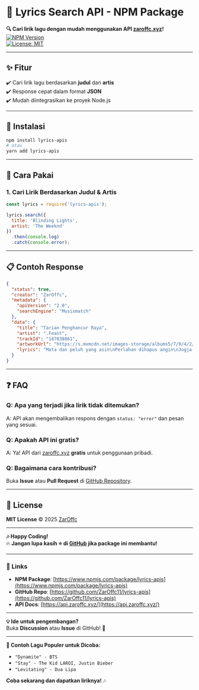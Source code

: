 # **🎵 Lyrics Search API - NPM Package**  

**🔍 Cari lirik lagu dengan mudah menggunakan API [zaroffc.xyz](https://api.zaroffc.xyz)!**  
[![NPM Version](https://img.shields.io/npm/v/lyrics-apis?color=blue&label=Latest%20Version)](https://www.npmjs.com/package/lyrics-apis)  
[![License: MIT](https://img.shields.io/badge/License-MIT-green.svg)](https://opensource.org/licenses/MIT)  

---

## **✨ Fitur**  
✔️ Cari lirik lagu berdasarkan **judul** dan **artis**  
✔️ Response cepat dalam format **JSON**  
✔️ Mudah diintegrasikan ke proyek Node.js  

---

## **🚀 Instalasi**  
```bash
npm install lyrics-apis
# atau
yarn add lyrics-apis
```

---

## **📌 Cara Pakai**  

### **1. Cari Lirik Berdasarkan Judul & Artis**  
```javascript
const lyrics = require('lyrics-apis');

lyrics.search({ 
  title: 'Blinding Lights', 
  artist: 'The Weeknd' 
})
  .then(console.log)
  .catch(console.error);
```

---

## **📋 Contoh Response**  
```json
{
  "status": true,
  "creator": "ZarOffc",
  "metadata": {
    "apiVersion": "2.0",
    "searchEngine": "Musixmatch"
  },
  "data": {
    "title": "Tarian Penghancur Raya",
    "artist": ".Feast",
    "trackId": "187038861",
    "artworkUrl": "https://s.mxmcdn.net/images-storage/albums5/7/9/4/2/4/7/46742497_350_350.jpg",
    "lyrics": "Mata dan peluh yang asin\nPerlahan dihapus angin\nJogja yang beku mendingin\nMenari menghancurkan alam raya yang kecewa\n\nDibuatnya malapetaka\nKamar berjeruji berpenghuni bersafari berbagai fauna\nFlora kerasukan freon di ruko toko bunga\nBank ahli industri teknologi\nEtnografi produksi menggurui penghuni asli\n\nBerbicara cepat bilang haram\nKearifan lokal yang dibungkam\nTuli pada yang belajar alam\nMati sesak nafas tengah malam\n\nTrotoar lebar, bahan hijau, Tesla\nKalah cepat disalip kuda Asia\nTewas di lampu merah, garis zebra\nEfek Rumah Kaca tiba-tiba suddenly di mana-mana\n\nUap terlontar mengepung kota\nBerlomba ciptakan plastik kita\nSaat senja kehabisan kata\nSiang malam pun gelap gulita\n\nKerja bakti menyusun neraka\nKita miliki bahan bakarnya\nPerihal waktu tunggu datangnya\nO2 dijual oleh negara\n\nOh, terima kasih 'kan usahanya\nSedotan besi, plastik cycle tiga\nPun pepohonan tak berkuasa\nLawan kebijakan yang bertamasya\n\nBurung bersiul malapetaka\nGurun menatap dingin manusia\nLaut dan pegunungan kecewa\nKudeta besar alam semesta\n\nSiarkan kabar penelan surya\nMeleleh matikan kutub utara\nAmalkan tarian penghancur raya\nKobarkan tarian penghancur raya\n\nKobarkan tarian penghancur raya\nKobarkan tarian penghancur raya"
  }
}
```

---

## **❓ FAQ**  

### **Q: Apa yang terjadi jika lirik tidak ditemukan?**  
A: API akan mengembalikan respons dengan `status: "error"` dan pesan yang sesuai.  

### **Q: Apakah API ini gratis?**  
A: Ya! API dari [zaroffc.xyz](https://api.zaroffc.xyz) **gratis** untuk penggunaan pribadi.  

### **Q: Bagaimana cara kontribusi?**  
Buka **Issue** atau **Pull Request** di [GitHub Repository](https://github.com/ZarOffc11/lyrics-apis).  

---

## **📜 License**  
**MIT License** © 2025 [ZarOffc](https://github.com/ZarOfff11)  

---

**🎶 Happy Coding!**  
🔥 **Jangan lupa kasih ⭐ di [GitHub](https://github.com/ZarOffc11/lyrics-apis) jika package ini membantu!**  

---

### **🔗 Links**  
- **NPM Package**: [https://www.npmjs.com/package/lyrics-apis](https://www.npmjs.com/package/lyrics-apis)  
- **GitHub Repo**: [https://github.com/ZarOffc11/lyrics-apis](https://github.com/ZarOffc11/lyrics-apis)  
- **API Docs**: [https://api.zaroffc.xyz/](https://api.zaroffc.xyz/)  

---

**💡 Ide untuk pengembangan?**  
Buka **Discussion** atau **Issue** di GitHub! 🚀  

---

**🎤 Contoh Lagu Populer untuk Dicoba:**  
- `"Dynamite" - BTS`  
- `"Stay" - The Kid LAROI, Justin Bieber`  
- `"Levitating" - Dua Lipa`  

**Coba sekarang dan dapatkan liriknya!** 🎶
